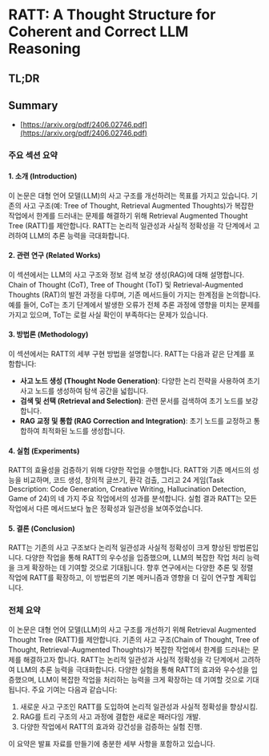 # RATT: A Thought Structure for Coherent and Correct LLM Reasoning
## TL;DR
## Summary
- [https://arxiv.org/pdf/2406.02746.pdf](https://arxiv.org/pdf/2406.02746.pdf)

### 주요 섹션 요약

#### 1. 소개 (Introduction)
이 논문은 대형 언어 모델(LLM)의 사고 구조를 개선하려는 목표를 가지고 있습니다. 기존의 사고 구조(예: Tree of Thought, Retrieval Augmented Thoughts)가 복잡한 작업에서 한계를 드러내는 문제를 해결하기 위해 Retrieval Augmented Thought Tree (RATT)를 제안합니다. RATT는 논리적 일관성과 사실적 정확성을 각 단계에서 고려하여 LLM의 추론 능력을 극대화합니다.

#### 2. 관련 연구 (Related Works)
이 섹션에서는 LLM의 사고 구조와 정보 검색 보강 생성(RAG)에 대해 설명합니다. Chain of Thought (CoT), Tree of Thought (ToT) 및 Retrieval-Augmented Thoughts (RAT)의 발전 과정을 다루며, 기존 메서드들이 가지는 한계점을 논의합니다. 예를 들어, CoT는 초기 단계에서 발생한 오류가 전체 추론 과정에 영향을 미치는 문제를 가지고 있으며, ToT는 로컬 사실 확인이 부족하다는 문제가 있습니다.

#### 3. 방법론 (Methodology)
이 섹션에서는 RATT의 세부 구현 방법을 설명합니다. RATT는 다음과 같은 단계를 포함합니다:
  - **사고 노드 생성 (Thought Node Generation)**: 다양한 논리 전략을 사용하여 초기 사고 노드를 생성하여 탐색 공간을 넓힙니다.
  - **검색 및 선택 (Retrieval and Selection)**: 관련 문서를 검색하여 초기 노드를 보강합니다.
  - **RAG 교정 및 통합 (RAG Correction and Integration)**: 초기 노드를 교정하고 통합하여 최적화된 노드를 생성합니다.

#### 4. 실험 (Experiments)
RATT의 효율성을 검증하기 위해 다양한 작업을 수행합니다. RATT와 기존 메서드의 성능을 비교하며, 코드 생성, 창의적 글쓰기, 환각 검출, 그리고 24 게임(Task Description: Code Generation, Creative Writing, Hallucination Detection, Game of 24)의 네 가지 주요 작업에서의 성과를 분석합니다. 실험 결과 RATT는 모든 작업에서 다른 메서드보다 높은 정확성과 일관성을 보여주었습니다.

#### 5. 결론 (Conclusion)
RATT는 기존의 사고 구조보다 논리적 일관성과 사실적 정확성이 크게 향상된 방법론입니다. 다양한 작업을 통해 RATT의 우수성을 입증했으며, LLM의 복잡한 작업 처리 능력을 크게 확장하는 데 기여할 것으로 기대됩니다. 향후 연구에서는 다양한 추론 및 정렬 작업에 RATT를 확장하고, 이 방법론의 기본 메커니즘과 영향을 더 깊이 연구할 계획입니다.

### 전체 요약
이 논문은 대형 언어 모델(LLM)의 사고 구조를 개선하기 위해 Retrieval Augmented Thought Tree (RATT)를 제안합니다. 기존의 사고 구조(Chain of Thought, Tree of Thought, Retrieval-Augmented Thoughts)가 복잡한 작업에서 한계를 드러내는 문제를 해결하고자 합니다. RATT는 논리적 일관성과 사실적 정확성을 각 단계에서 고려하여 LLM의 추론 능력을 극대화합니다. 다양한 실험을 통해 RATT의 효과와 우수성을 입증했으며, LLM이 복잡한 작업을 처리하는 능력을 크게 확장하는 데 기여할 것으로 기대됩니다. 주요 기여는 다음과 같습니다:
1. 새로운 사고 구조인 RATT를 도입하여 논리적 일관성과 사실적 정확성을 향상시킴.
2. RAG를 트리 구조의 사고 과정에 결합한 새로운 패러다임 개발.
3. 다양한 작업에서 RATT의 효과와 강건성을 검증하는 실험 진행. 

이 요약은 발표 자료를 만들기에 충분한 세부 사항을 포함하고 있습니다.
